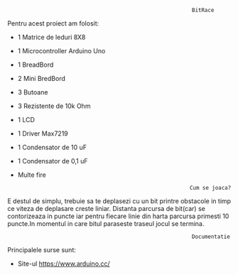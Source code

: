 
                                                              BitRace



Pentru acest proiect am folosit:

- 1 Matrice de leduri 8X8
- 1 Microcontroller Arduino Uno
- 1 BreadBord
- 2 Mini BredBord
- 3 Butoane
- 3 Rezistente de 10k Ohm
- 1 LCD
- 1 Driver Max7219
- 1 Condensator de 10 uF
- 1 Condensator de 0,1 uF
- Multe fire

                                                    
                                                            Cum se joaca?


 E destul de simplu, trebuie sa te deplasezi cu un bit printre obstacole in timp ce viteza de deplasare creste liniar.
 Distanta parcursa de bit(car) se contorizeaza in puncte iar pentru fiecare linie din harta parcursa primesti 10 puncte.In momentul in care 
 bitul paraseste traseul jocul se termina.
 
                                                              Documentatie 



 Principalele surse sunt:
 - Site-ul https://www.arduino.cc/
  
